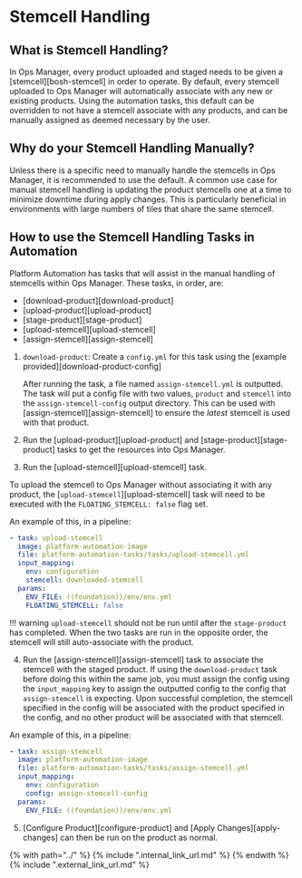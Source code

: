 # Stemcell Handling

## What is Stemcell Handling?
In Ops Manager, every product uploaded and staged needs to be given a [stemcell][bosh-stemcell] in 
order to operate. By default, every stemcell uploaded to Ops Manager will automatically associate
with any new or existing products. Using the automation tasks, this default can be overridden to
not have a stemcell associate with any products, and can be manually assigned as deemed necessary
by the user. 

## Why do your Stemcell Handling Manually?
Unless there is a specific need to manually handle the stemcells in Ops Manager, it is recommended
to use the default. A common use case for manual stemcell handling is updating the product stemcells 
one at a time to minimize downtime during apply changes. This is particularly beneficial in environments
with large numbers of tiles that share the same stemcell. 

## How to use the Stemcell Handling Tasks in Automation
Platform Automation has tasks that will assist in the manual handling of stemcells within 
Ops Manager. These tasks, in order, are:

- [download-product][download-product]
- [upload-product][upload-product]
- [stage-product][stage-product]
- [upload-stemcell][upload-stemcell]
- [assign-stemcell][assign-stemcell]

1. `download-product`: 
    Create a `config.yml` for this task using the [example provided][download-product-config]

    After running the task, a file named `assign-stemcell.yml` is outputted.
    The task will put a config file with two values, `product` and `stemcell` into the `assign-stemcell-config`
    output directory. This can be used with [assign-stemcell][assign-stemcell] to ensure the _latest_ stemcell is
    used with that product.

2. Run the [upload-product][upload-product] and [stage-product][stage-product] tasks to get the 
   resources into Ops Manager.

3. Run the [upload-stemcell][upload-stemcell] task.

To upload the stemcell to Ops Manager without associating it with any product, the 
    [`upload-stemcell`][upload-stemcell] task will need to be executed with the `FLOATING_STEMCELL: false` 
    flag set.
    
An example of this, in a pipeline:

```yaml
- task: upload-stemcell
  image: platform-automation-image
  file: platform-automation-tasks/tasks/upload-stemcell.yml
  input_mapping:
    env: configuration
    stemcell: downloaded-stemcell
  params:
    ENV_FILE: ((foundation))/env/env.yml
    FLOATING_STEMCELL: false
```

!!! warning
    `upload-stemcell` should not be run until after the `stage-product` has completed. When the two tasks are run in the 
    opposite order, the stemcell will still auto-associate with the product.


4. Run the [assign-stemcell][assign-stemcell] task to associate the stemcell with the staged product.
   If using the `download-product` task before doing this within the same job, you must assign the config
   using the `input_mapping` key to assign the outputted config to the config that `assign-stemcell` is
   expecting. Upon successful completion, the stemcell specified in the config will be associated with the product
   specified in the config, and no other product will be associated with that stemcell.
   
An example of this, in a pipeline:

```yaml
- task: assign-stemcell
  image: platform-automation-image
  file: platform-automation-tasks/tasks/assign-stemcell.yml
  input_mapping:
    env: configuration
    config: assign-stemcell-config
  params:
    ENV_FILE: ((foundation))/env/env.yml
```
   

5. [Configure Product][configure-product] and [Apply Changes][apply-changes] can then be run on the 
product as normal.

{% with path="../" %}
    {% include ".internal_link_url.md" %}
{% endwith %}
{% include ".external_link_url.md" %}
